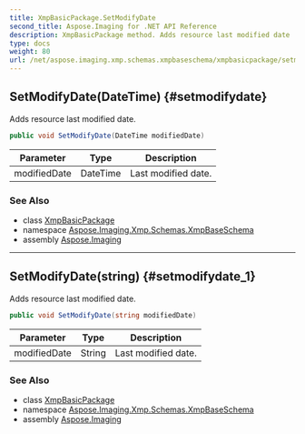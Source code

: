 ```yaml
---
title: XmpBasicPackage.SetModifyDate
second_title: Aspose.Imaging for .NET API Reference
description: XmpBasicPackage method. Adds resource last modified date
type: docs
weight: 80
url: /net/aspose.imaging.xmp.schemas.xmpbaseschema/xmpbasicpackage/setmodifydate/
---
```

## SetModifyDate(DateTime) {#setmodifydate}

Adds resource last modified date.

```csharp
public void SetModifyDate(DateTime modifiedDate)
```

| Parameter | Type | Description |
| --- | --- | --- |
| modifiedDate | DateTime | Last modified date. |

### See Also

* class [XmpBasicPackage](../)
* namespace [Aspose.Imaging.Xmp.Schemas.XmpBaseSchema](../../xmpbasicpackage/)
* assembly [Aspose.Imaging](../../../)

---

## SetModifyDate(string) {#setmodifydate_1}

Adds resource last modified date.

```csharp
public void SetModifyDate(string modifiedDate)
```

| Parameter | Type | Description |
| --- | --- | --- |
| modifiedDate | String | Last modified date. |

### See Also

* class [XmpBasicPackage](../)
* namespace [Aspose.Imaging.Xmp.Schemas.XmpBaseSchema](../../xmpbasicpackage/)
* assembly [Aspose.Imaging](../../../)


